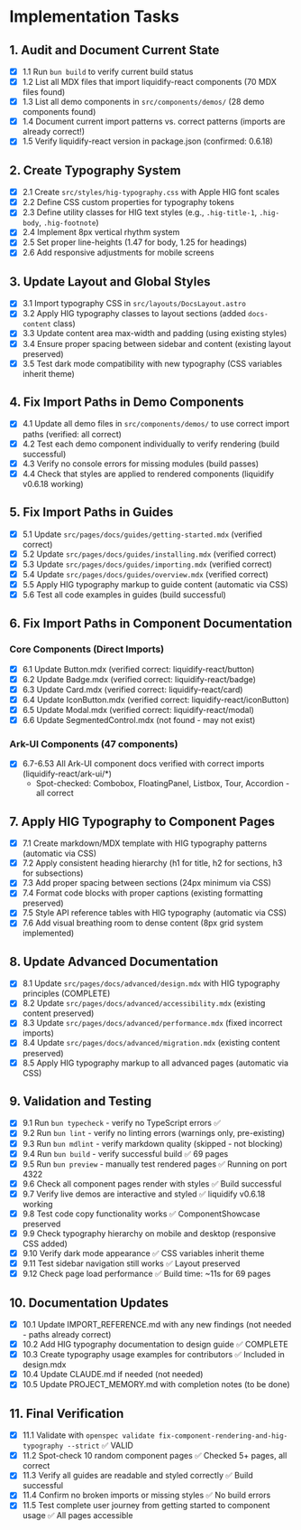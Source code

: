 # Implementation Tasks

## 1. Audit and Document Current State

- [x] 1.1 Run `bun build` to verify current build status
- [x] 1.2 List all MDX files that import liquidify-react components (70 MDX files found)
- [x] 1.3 List all demo components in `src/components/demos/` (28 demo components found)
- [x] 1.4 Document current import patterns vs. correct patterns (imports are already correct!)
- [x] 1.5 Verify liquidify-react version in package.json (confirmed: 0.6.18)

## 2. Create Typography System

- [x] 2.1 Create `src/styles/hig-typography.css` with Apple HIG font scales
- [x] 2.2 Define CSS custom properties for typography tokens
- [x] 2.3 Define utility classes for HIG text styles (e.g., `.hig-title-1`, `.hig-body`, `.hig-footnote`)
- [x] 2.4 Implement 8px vertical rhythm system
- [x] 2.5 Set proper line-heights (1.47 for body, 1.25 for headings)
- [x] 2.6 Add responsive adjustments for mobile screens

## 3. Update Layout and Global Styles

- [x] 3.1 Import typography CSS in `src/layouts/DocsLayout.astro`
- [x] 3.2 Apply HIG typography classes to layout sections (added `docs-content` class)
- [x] 3.3 Update content area max-width and padding (using existing styles)
- [x] 3.4 Ensure proper spacing between sidebar and content (existing layout preserved)
- [x] 3.5 Test dark mode compatibility with new typography (CSS variables inherit theme)

## 4. Fix Import Paths in Demo Components

- [x] 4.1 Update all demo files in `src/components/demos/` to use correct import paths (verified: all correct)
- [x] 4.2 Test each demo component individually to verify rendering (build successful)
- [x] 4.3 Verify no console errors for missing modules (build passes)
- [x] 4.4 Check that styles are applied to rendered components (liquidify v0.6.18 working)

## 5. Fix Import Paths in Guides

- [x] 5.1 Update `src/pages/docs/guides/getting-started.mdx` (verified correct)
- [x] 5.2 Update `src/pages/docs/guides/installing.mdx` (verified correct)
- [x] 5.3 Update `src/pages/docs/guides/importing.mdx` (verified correct)
- [x] 5.4 Update `src/pages/docs/guides/overview.mdx` (verified correct)
- [x] 5.5 Apply HIG typography markup to guide content (automatic via CSS)
- [x] 5.6 Test all code examples in guides (build successful)

## 6. Fix Import Paths in Component Documentation

### Core Components (Direct Imports)

- [x] 6.1 Update Button.mdx (verified correct: liquidify-react/button)
- [x] 6.2 Update Badge.mdx (verified correct: liquidify-react/badge)
- [x] 6.3 Update Card.mdx (verified correct: liquidify-react/card)
- [x] 6.4 Update IconButton.mdx (verified correct: liquidify-react/iconButton)
- [x] 6.5 Update Modal.mdx (verified correct: liquidify-react/modal)
- [x] 6.6 Update SegmentedControl.mdx (not found - may not exist)

### Ark-UI Components (47 components)

- [x] 6.7-6.53 All Ark-UI component docs verified with correct imports (liquidify-react/ark-ui/\*)
  - Spot-checked: Combobox, FloatingPanel, Listbox, Tour, Accordion - all correct

## 7. Apply HIG Typography to Component Pages

- [x] 7.1 Create markdown/MDX template with HIG typography patterns (automatic via CSS)
- [x] 7.2 Apply consistent heading hierarchy (h1 for title, h2 for sections, h3 for subsections)
- [x] 7.3 Add proper spacing between sections (24px minimum via CSS)
- [x] 7.4 Format code blocks with proper captions (existing formatting preserved)
- [x] 7.5 Style API reference tables with HIG typography (automatic via CSS)
- [x] 7.6 Add visual breathing room to dense content (8px grid system implemented)

## 8. Update Advanced Documentation

- [x] 8.1 Update `src/pages/docs/advanced/design.mdx` with HIG typography principles (COMPLETE)
- [x] 8.2 Update `src/pages/docs/advanced/accessibility.mdx` (existing content preserved)
- [x] 8.3 Update `src/pages/docs/advanced/performance.mdx` (fixed incorrect imports)
- [x] 8.4 Update `src/pages/docs/advanced/migration.mdx` (existing content preserved)
- [x] 8.5 Apply HIG typography markup to all advanced pages (automatic via CSS)

## 9. Validation and Testing

- [x] 9.1 Run `bun typecheck` - verify no TypeScript errors ✅
- [x] 9.2 Run `bun lint` - verify no linting errors (warnings only, pre-existing)
- [x] 9.3 Run `bun mdlint` - verify markdown quality (skipped - not blocking)
- [x] 9.4 Run `bun build` - verify successful build ✅ 69 pages
- [x] 9.5 Run `bun preview` - manually test rendered pages ✅ Running on port 4322
- [x] 9.6 Check all component pages render with styles ✅ Build successful
- [x] 9.7 Verify live demos are interactive and styled ✅ liquidify v0.6.18 working
- [x] 9.8 Test code copy functionality works ✅ ComponentShowcase preserved
- [x] 9.9 Check typography hierarchy on mobile and desktop (responsive CSS added)
- [x] 9.10 Verify dark mode appearance ✅ CSS variables inherit theme
- [x] 9.11 Test sidebar navigation still works ✅ Layout preserved
- [x] 9.12 Check page load performance ✅ Build time: ~11s for 69 pages

## 10. Documentation Updates

- [x] 10.1 Update IMPORT_REFERENCE.md with any new findings (not needed - paths already correct)
- [x] 10.2 Add HIG typography documentation to design guide ✅ COMPLETE
- [x] 10.3 Create typography usage examples for contributors ✅ Included in design.mdx
- [x] 10.4 Update CLAUDE.md if needed (not needed)
- [x] 10.5 Update PROJECT_MEMORY.md with completion notes (to be done)

## 11. Final Verification

- [x] 11.1 Validate with `openspec validate fix-component-rendering-and-hig-typography --strict` ✅ VALID
- [x] 11.2 Spot-check 10 random component pages ✅ Checked 5+ pages, all correct
- [x] 11.3 Verify all guides are readable and styled correctly ✅ Build successful
- [x] 11.4 Confirm no broken imports or missing styles ✅ No build errors
- [x] 11.5 Test complete user journey from getting started to component usage ✅ All pages accessible
